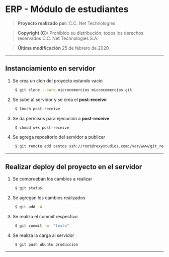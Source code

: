ERP - Módulo de estudiantes
========

> __Proyecto realizado por:__
> C.C. Net Technologies

> __Copyright (C):__
> Prohibido su distribución, todos los derechos reservados C.C. Net Technologies S.A.

> __Última modificación__
> 25 de febrero de 2020

---
Instanciamiento en servidor
--------
 1. Se crea un clon del proyecto estando vacío 
    ```sh
     $ git clone --bare microcomercios microcomercios.git
    ``` 
 2. Se sube al servidor y se crea el __post-receive__
    ```sh
     $ touch post-receive
    ``` 
 3. Se da permisos para ejecución a __post-receive__
    ```sh
     $ chmod u+x post-receive
    ``` 
 4. Se agrega repositorio del servidor a publicar
    ```sh
     $ git remote add centos ssh://root@rexystudios.com:/var/www/git_repository/microcomercios.git
    ```
---
Realizar deploy del proyecto en el servidor
--------
 1. Se comprueban los cambios a realizar
    ```sh
     $ git status
    ```
 2. Se agregan los cambios realizados
    ```sh
     $ git add -A
    ```
 3. Se realiza el commit respectivo
    ```sh
     $ git commit -m  "texto"
    ```
 4. Se realiza la carga al servidor
    ```sh
     $ git push ubuntu produccion
    ```
---